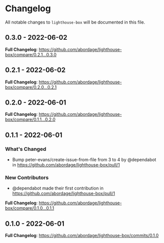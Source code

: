 # Changelog

All notable changes to `lighthouse-box` will be documented in this file.

## 0.3.0 - 2022-06-02

**Full Changelog**: https://github.com/abordage/lighthouse-box/compare/0.2.1...0.3.0

## 0.2.1 - 2022-06-02

**Full Changelog**: https://github.com/abordage/lighthouse-box/compare/0.2.0...0.2.1

## 0.2.0 - 2022-06-01

**Full Changelog**: https://github.com/abordage/lighthouse-box/compare/0.1.1...0.2.0

## 0.1.1 - 2022-06-01

### What's Changed

- Bump peter-evans/create-issue-from-file from 3 to 4 by @dependabot in https://github.com/abordage/lighthouse-box/pull/1

### New Contributors

- @dependabot made their first contribution in https://github.com/abordage/lighthouse-box/pull/1

**Full Changelog**: https://github.com/abordage/lighthouse-box/compare/0.1.0...0.1.1

## 0.1.0 - 2022-06-01

**Full Changelog**: https://github.com/abordage/lighthouse-box/commits/0.1.0
